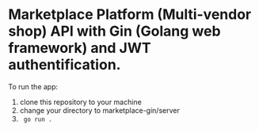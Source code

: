 # Marketplace Platform (Multi-vendor shop) API with Gin (Golang web framework) and JWT authentification.

To run the app: 

1. clone this repository to your machine
2. change your directory to marketplace-gin/server
3. ``` go run .```
